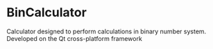 # BinCalculator
 Calculator designed to perform calculations in binary number system.
 Developed on the Qt cross-platform framework
